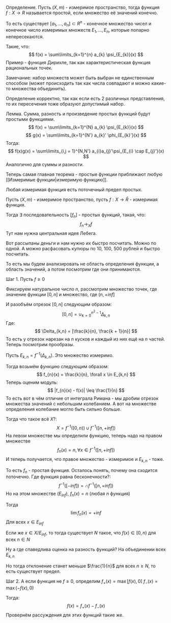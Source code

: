 Определение. Пусть $(X, m)$ - измеримое пространство, тогда функция $f: X \rightarrow R$ называется простой, если множество её значений конечно.

То есть существует $[a_{1}, ..., a_{n}] \subset R^{n}$ - конечное множество чисел и конечное число измеримых множеств $E_{1}, ..., E_{n}$, которые попарно непересекаются.

Такие, что:
$$
f(x) = \sum\limits_{k=1}^{n} a_{k} \psi_{E_{k}}(x)
$$
Пример - функция Дирихле, так как характеристическая функция рациональных точек.

Замечание: набор множеств может быть выбран не единственным способом (может происходить так как числа совпадают и можно какие-то множества объединить).

Определение корректно, так как если есть 2 различных представления, то их пересечения тоже образуют допустимый набор.

Лемма. Сумма, разность и произведение простых функций будут простыми функциями. 
$$
f(x) = \sum\limits_{k=1}^{N} a_{k} \psi_{E_{k}}(x)
$$
$$
g(x) = \sum\limits_{k=1}^{N'} a_{k}' \phi_{E_{k}'}(x)
$$
Тогда:
$$
f(x)g(x) = \sum\limits_{i,j = 1}^{N,N'} a_{i}a_{j}'\psi_{E_{i} \cap E_{j}'}(x)
$$
Аналогично для суммы и разности.

Теперь самая главная теорема - простые функции приближают любую [[Измеримые функции|измеримую функцию]].

Любая измеримая функция есть поточечный предел простых.

Пусть $(X, m)$ - измеримое пространство, пусть $f: X \rightarrow \bar{R}$ - измеримая функция.

Тогда $\exists$ последовательность $[f_{n}]$ - простых функций, такая, что:
$$
f_{n} \rightarrow_{X} f
$$
Тут нам нужна центральная идея Лебега.

Вот рассыпаны деньги и нам нужно их быстро посчитать. Можно по одной. А можно расфасовать купюры по 10, 100, 500 рублей и быстро посчитать.

То есть мы будем анализировать не область определения функции, а область значений, а потом посмотрим где они принимаются.

Шаг 1. Пусть $f \geq 0$

Фиксируем натуральное число $n$, рассмотрим множество точек, где значение функции $[0, n]$ и множество, где $(n, +inf]$

И разобъём отрезок $[0, n]$ следующим образом:
$$
[0, n] = \cup_{k=0}^{n^{2} - 1} \Delta_{k,n}
$$
Где:
$$
\Delta_{k,n} = [\frac{k}{n}, \frac{k + 1}{n}]
$$
То есть у отрезок нарезан на $n$ кусков и каждый из них ещё на $n$ частей.
Теперь посмотрим прообразы.

Пусть $E_{k,n} = f^{-1}(\Delta_{k,n})$. Это множество измеримо.

Тогда возьмём функцию следующим образом:
$$
f_{n}(x) = \frac{k}{n}, \forall x \in E_{k,n}
$$
Теперь оценим модуль:
$$
|f_{n}(x) - f(x)| \leq \frac{1}{n}
$$
То есть вот в чём отличие от интеграла Римана - мы дробим отрезок множества значений с небольшим колебанием. А вот на множестве определения колебание могло быть сильно больше.

Тогда что такое всё $X$?:
$$
X = f^{-1}([0, n)) \cup f^{-1}([n, +inf])
$$
На левом множестве мы определили функцию, теперь надо на правом множестве
$$
f_{n}(x) = n, \forall x \in f^{-1}([n, +inf])
$$
И теперь получается, что правое множество - измеримое и $E_{k,n}$ - тоже.

То есть $f_{n}$ - простая функция. Осталось понять, почему она сходится поточечно.
Где функция равна бесконечности?:
$$
f^{-1}([-inf]) = \cap f^{-1}([n, +inf])
$$
Но на этом множестве $(E_{inf})$, $f_{n}(x) = n$ (любая $n$ функция)

Тогда $$
\lim f_{n}(x) = +inf
$$
Для всех $x \in E_{inf}$

Если же $x \in X / E_{inf}$, то тогда существует $N$ такое, что $f(x) \in [0, n)$ для всех $n \in N$

Ну а где спаведлива оценка на разность функций? На объединении всех $E_{k,n}$

Но тогда отклонение станет меньше $\frac{1}{n}$ для всех $n \geq N$, то есть существует предел.

Шаг 2. А если функция не $f \geq 0$, определим $f_{+}(x) = \max [f(x), 0]$
$f_{-}(x) = \max(-f(x), 0)$

Тогда:
$$
f(x) = f_{+}(x) - f_{-}(x)
$$
Провернём рассуждения для этих функций такие же.
